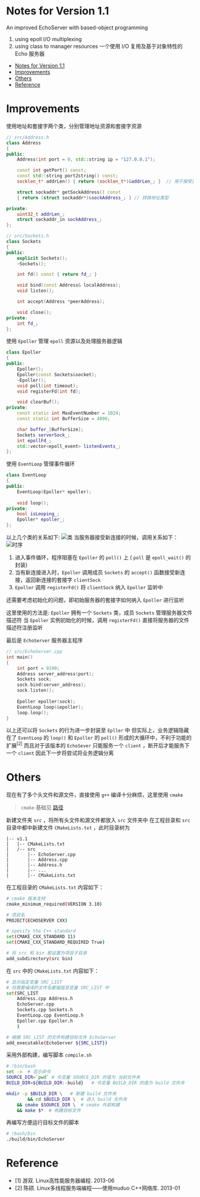 # Notes for Version 1.1
An improved EchoServer with based-object programming
1. using epoll I/O multiplexing
2. using class to manager resources
一个使用 I/O 复用及基于对象特性的 Echo 服务器

- [Notes for Version 1.1](#notes-for-version-11)
- [Improvements](#improvements)
- [Others](#others)
- [Reference](#reference)

# Improvements
使用地址和套接字两个类，分别管理地址资源和套接字资源
```c++
// src/Address.h
class Address
{
public:
    Address(int port = 0, std::string ip = "127.0.0.1");

    const int getPort() const;
    const std::string port2string() const;
    socklen_t* addrLen() { return (socklen_t*)&addrLen_; }  // 用于接受连接

    struct sockaddr* getSockAddress() const 
    { return (struct sockaddr*)&sockAddress_; } // 转换地址类型

private:
    uint32_t addrLen_;
    struct sockaddr_in sockAddress_;
};

// src/Sockets.h
class Sockets
{
public:
    explicit Sockets();
    ~Sockets();

    int fd() const { return fd_; }

    void bind(const Address& localAddress);
    void listen();

    int accept(Address *peerAddress);

    void close();
private:
    int fd_;
};
```
使用 `Epoller` 管理 `epoll` 资源以及处理服务器逻辑
```c++
class Epoller
{
public:
    Epoller();
    Epoller(const Sockets&socket);
    ~Epoller();
    void poll(int timeout);
    void registerFd(int fd);

    void clearBuf();
private:
    const static int MaxEventNumber = 1024;
    const static int BufferSize = 4096;

    char buffer_[BufferSize];
    Sockets serverSock_;
    int epollFd_;
    std::vector<epoll_event> listenEvents_;
};
```
使用 `EventLoop` 管理事件循环
```c++
class EventLoop
{
public:
    EventLoop(Epoller* epoller);
    
    void loop();
private:
    bool isLooping_;
    Epoller* epoller_;
};
```
以上几个类的关系如下:
![类](./img/EchoServer_v1_1.png)
当服务器接受新连接的时候，调用关系如下：
![时序](./img/EchoServer_v1_1_sequence.png)
1. 进入事件循环，程序阻塞在 `Epoller` 的 `poll()` 上 ( `poll` 是 `epoll_wait()` 的封装)
2. 当有新连接进入时，`Epoller` 调用成员 `Sockets` 的 `accept()` 函数接受新连接，返回新连接的套接字 `clientSock` 
3. `Epoller` 调用 `registerFd()` 将 `clientSock` 纳入 `Epoller` 监听中

还需要考虑初始化的问题，即初始服务器的套接字如何纳入 `Epoller` 进行监听

这里使用的方法是:
 `Epoller` 拥有一个 `Sockets` 类，成员 `Sockets` 管理服务器文件描述符
当 `Epoller` 实例初始化的时候，调用 `registerFd()` 直接将服务器的文件描述符注册监听

最后是 `EchoServer` 服务器主程序
```c++
// src/EchoServer.cpp
int main()
{
    int port = 9190;
    Address server_address(port);
    Sockets sock;
    sock.bind(server_address);
    sock.listen();
    
    Epoller epoller(sock);
    EventLoop loop(&epoller);
    loop.loop();
}
```
以上还可以将 `Sockets` 的行为进一步封装至 `Epller` 中
但实际上，业务逻辑隐藏在了 `EventLoop` 的 `loop()` 和 `Epoller` 的 `poll()` 形成的大循环中，不利于功能的扩展<sup>[2]</sup>
而且对于该版本的 `EchoSever` 只能服务一个 `client` ，断开后才能服务下一个 `client`
因此下一步将尝试将业务逻辑分离

# Others
现在有了多个头文件和源文件，直接使用 `g++` 编译十分麻烦，这里使用 `cmake`
> `cmake` 基础见 [路径](../../MyNotes/Tool/CMake.md)

新建文件夹 `src` ，将所有头文件和源文件都放入 `src` 文件夹中
在工程目录和 `src` 目录中都中新建文件 `CMakeLists.txt` ，此时目录树为
```
|-- v1.1
|   |-- CMakeLists.txt
|   /-- src
|       |-- EchoServer.cpp
|       |-- Address.cpp
|       |-- Address.h
|       |-- ...
|       |-- CMakeLists.txt
```
在工程目录的 `CMakeLists.txt` 内容如下：
```bash
# cmake 版本支持
cmake_minimum_required(VERSION 3.10) 

# 项目名
PROJECT(ECHOSERVER CXX)

# specify the C++ standard 
set(CMAKE_CXX_STANDARD 11) 
set(CMAKE_CXX_STANDARD_REQUIRED True) 

# 将 src 和 bin 都设置为项目子目录
add_subdirectory(src bin)
```
在 `src` 中的 `CMakeLists.txt` 内容如下：
```bash
# 显示指定变量 SRC_LIST
# 将需要编译的文件名都幅值至变量 SRC_LIST 中
set(SRC_LIST
    Address.cpp Address.h
    EchoServer.cpp
    Sockets.cpp Sockets.h
    EventLoop.cpp EventLoop.h
    Epoller.cpp Epoller.h
    )

# 根据 SRC_LIST 的文件构建目标文件 EchoServer
add_executable(EchoServer ${SRC_LIST}) 
```
采用外部构建，编写脚本 `compile.sh`
```bash
# !bin/bash
set -x  # 显示命令
SOURCE_DIR=`pwd` # 令变量 SOURCE_DIR 的值为 当前文件夹
BUILD_DIR=${BUILD_DIR:-build}   # 令变量 BUILD_DIR 的值为 build 文件夹

mkdir -p $BUILD_DIR \   # 新建 build 文件夹
       	&& cd $BUILD_DIR \  # 进入 build 文件夹
	&& cmake $SOURCE_DIR \  # cmake 外部构建
	&& make $*  # 构建目标文件
```
再编写方便运行目标文件的脚本
```bash
# !bash/bin
./build/bin/EchoServer
```

# Reference
- [1] 游双. Linux高性能服务器编程. 2013-06
- [2] 陈硕. Linux多线程服务端编程——使用muduo C++网络库. 2013-01